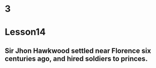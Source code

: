 # 3
# Lesson14
## Sir Jhon Hawkwood settled near Florence six centuries ago, and hired soldiers to princes.